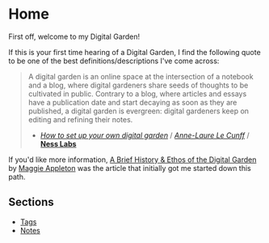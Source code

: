 # Home

First off, welcome to my Digital Garden!

If this is your first time hearing of a Digital Garden, I find the following quote to be one of the best definitions/descriptions I've come across:

> A digital garden is an online space at the intersection of a notebook and a blog, where digital gardeners share seeds of thoughts to be cultivated in public. Contrary to a blog, where articles and essays have a publication date and start decaying as soon as they are published, a digital garden is evergreen: digital gardeners keep on editing and refining their notes.
>
> - _[How to set up your own digital garden][0]_ / _[Anne-Laure Le Cunff][1]_ / **[Ness Labs][2]**

If you'd like more information, [A Brief History & Ethos of the Digital Garden][3] by [Maggie Appleton][4] was the article that initially got me started down this path.

## Sections

- [Tags][5]
- [Notes][6]

[0]: https://nesslabs.com/digital-garden-set-up
[1]: https://nesslabs.com/author/annelaure
[2]: https://nesslabs.com
[3]: https://maggieappleton.com/garden-history
[4]: https://maggieappleton.com
[5]: Tags.md
[6]: notes/index.md
